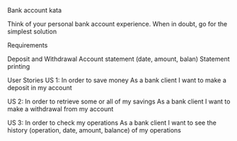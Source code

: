 Bank account kata

Think of your personal bank account experience. When in doubt, go for the simplest solution

Requirements

Deposit and Withdrawal
Account statement (date, amount, balan)
Statement printing

User Stories
US 1:
In order to save money
As a bank client
I want to make a deposit in my account

US 2:
In order to retrieve some or all of my savings
As a bank client
I want to make a withdrawal from my account

US 3:
In order to check my operations
As a bank client
I want to see the history (operation, date, amount, balance)  of my operations